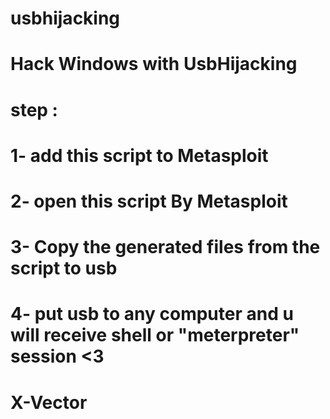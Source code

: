 # usbhijacking
# Hack Windows with UsbHijacking
# step : 
# 1- add this script to Metasploit 
# 2- open this script By Metasploit
# 3- Copy the generated files from the script to usb
# 4- put usb to any computer and u will receive shell or "meterpreter" session <3
# X-Vector
